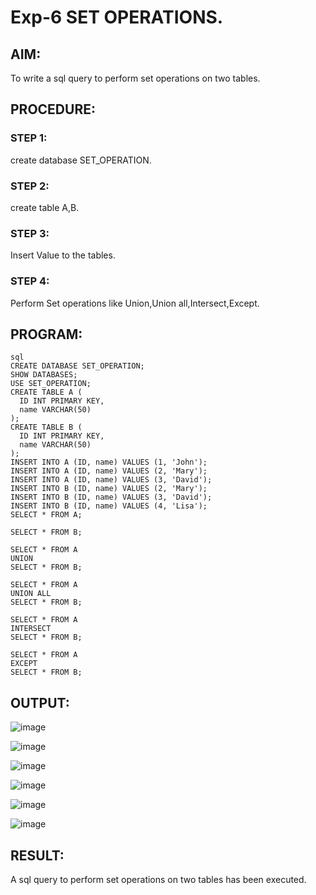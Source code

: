 # Exp-6 SET OPERATIONS.
## AIM:
To write a sql query to perform set operations on two tables.
## PROCEDURE:
### STEP 1:
create database SET_OPERATION.
### STEP 2:
create table A,B.
### STEP 3:
Insert Value to the tables.
### STEP 4:
Perform Set operations like Union,Union all,Intersect,Except.
## PROGRAM:
```
sql
CREATE DATABASE SET_OPERATION;
SHOW DATABASES;
USE SET_OPERATION;
CREATE TABLE A (
  ID INT PRIMARY KEY,
  name VARCHAR(50)
);
CREATE TABLE B (
  ID INT PRIMARY KEY,
  name VARCHAR(50)
);
INSERT INTO A (ID, name) VALUES (1, 'John');
INSERT INTO A (ID, name) VALUES (2, 'Mary');
INSERT INTO A (ID, name) VALUES (3, 'David');
INSERT INTO B (ID, name) VALUES (2, 'Mary');
INSERT INTO B (ID, name) VALUES (3, 'David');
INSERT INTO B (ID, name) VALUES (4, 'Lisa');
SELECT * FROM A;

SELECT * FROM B;

SELECT * FROM A
UNION
SELECT * FROM B;

SELECT * FROM A
UNION ALL
SELECT * FROM B;

SELECT * FROM A
INTERSECT
SELECT * FROM B;

SELECT * FROM A
EXCEPT
SELECT * FROM B;
```
## OUTPUT:
![image](https://github.com/Karthikeyan21001828/DBMS_EX06/assets/93427303/202fb0df-e171-40d0-b076-e41be6a2b3f6)

![image](https://github.com/Karthikeyan21001828/DBMS_EX06/assets/93427303/6e0967b9-5c32-447d-aee6-8fa4bf633737)

![image](https://github.com/Karthikeyan21001828/DBMS_EX06/assets/93427303/18a16064-571e-4f13-a61c-95c4fe3cc606)

![image](https://github.com/Karthikeyan21001828/DBMS_EX06/assets/93427303/30baeb4f-8564-4eac-acd4-2c4a7d902b2f)

![image](https://github.com/Karthikeyan21001828/DBMS_EX06/assets/93427303/d931f7f8-d8a1-4d4c-87ce-dafe3e6d2285)

![image](https://github.com/Karthikeyan21001828/DBMS_EX06/assets/93427303/de1b03d4-220f-4229-aa9c-15fd33e4ac64)


## RESULT:
A sql query to perform set operations on two tables has been executed.
